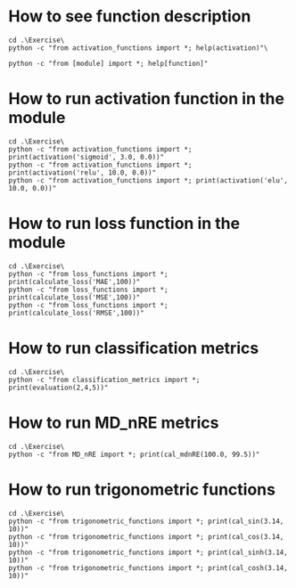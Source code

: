 # How to see function description 
```
cd .\Exercise\
python -c "from activation_functions import *; help(activation)"\

python -c "from [module] import *; help[function]"
```
# How to run activation function in the module
```
cd .\Exercise\
python -c "from activation_functions import *; print(activation('sigmoid', 3.0, 0.0))"
python -c "from activation_functions import *; print(activation('relu', 10.0, 0.0))"
python -c "from activation_functions import *; print(activation('elu', 10.0, 0.0))"
```

# How to run loss function in the module
```
cd .\Exercise\
python -c "from loss_functions import *; print(calculate_loss('MAE',100))"
python -c "from loss_functions import *; print(calculate_loss('MSE',100))"
python -c "from loss_functions import *; print(calculate_loss('RMSE',100))"
```

# How to run classification metrics
```
cd .\Exercise\
python -c "from classification_metrics import *; print(evaluation(2,4,5))" 
```
# How to run MD_nRE metrics
```
cd .\Exercise\
python -c "from MD_nRE import *; print(cal_mdnRE(100.0, 99.5))" 
```

# How to run trigonometric functions
```
cd .\Exercise\
python -c "from trigonometric_functions import *; print(cal_sin(3.14, 10))" 
python -c "from trigonometric_functions import *; print(cal_cos(3.14, 10))"  
python -c "from trigonometric_functions import *; print(cal_sinh(3.14, 10))" 
python -c "from trigonometric_functions import *; print(cal_cosh(3.14, 10))" 
```